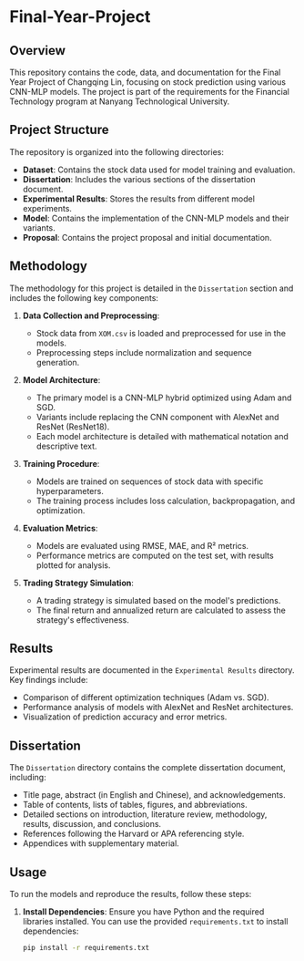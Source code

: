 # Final-Year-Project

## Overview

This repository contains the code, data, and documentation for the Final Year Project of Changqing Lin, focusing on stock prediction using various CNN-MLP models. The project is part of the requirements for the Financial Technology program at Nanyang Technological University.

## Project Structure

The repository is organized into the following directories:

- **Dataset**: Contains the stock data used for model training and evaluation.
- **Dissertation**: Includes the various sections of the dissertation document.
- **Experimental Results**: Stores the results from different model experiments.
- **Model**: Contains the implementation of the CNN-MLP models and their variants.
- **Proposal**: Contains the project proposal and initial documentation.

## Methodology

The methodology for this project is detailed in the `Dissertation` section and includes the following key components:

1. **Data Collection and Preprocessing**:
   - Stock data from `XOM.csv` is loaded and preprocessed for use in the models.
   - Preprocessing steps include normalization and sequence generation.

2. **Model Architecture**:
   - The primary model is a CNN-MLP hybrid optimized using Adam and SGD.
   - Variants include replacing the CNN component with AlexNet and ResNet (ResNet18).
   - Each model architecture is detailed with mathematical notation and descriptive text.

3. **Training Procedure**:
   - Models are trained on sequences of stock data with specific hyperparameters.
   - The training process includes loss calculation, backpropagation, and optimization.

4. **Evaluation Metrics**:
   - Models are evaluated using RMSE, MAE, and R² metrics.
   - Performance metrics are computed on the test set, with results plotted for analysis.

5. **Trading Strategy Simulation**:
   - A trading strategy is simulated based on the model's predictions.
   - The final return and annualized return are calculated to assess the strategy's effectiveness.

## Results

Experimental results are documented in the `Experimental Results` directory. Key findings include:

- Comparison of different optimization techniques (Adam vs. SGD).
- Performance analysis of models with AlexNet and ResNet architectures.
- Visualization of prediction accuracy and error metrics.

## Dissertation

The `Dissertation` directory contains the complete dissertation document, including:

- Title page, abstract (in English and Chinese), and acknowledgements.
- Table of contents, lists of tables, figures, and abbreviations.
- Detailed sections on introduction, literature review, methodology, results, discussion, and conclusions.
- References following the Harvard or APA referencing style.
- Appendices with supplementary material.

## Usage

To run the models and reproduce the results, follow these steps:

1. **Install Dependencies**:
   Ensure you have Python and the required libraries installed. You can use the provided `requirements.txt` to install dependencies:
   ```bash
   pip install -r requirements.txt
